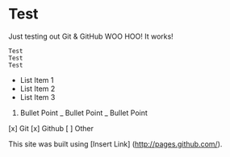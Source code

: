 # Test 
Just testing out Git & GitHub WOO HOO! It works! 

```
Test 
Test
Test
```

- List Item 1
- List Item 2
- List Item 3

1. Bullet Point 
   _ Bullet Point
     _ Bullet Point

 [x] Git
 [x] Github
 [ ] Other



This site was built using [Insert Link] (http://pages.github.com/).